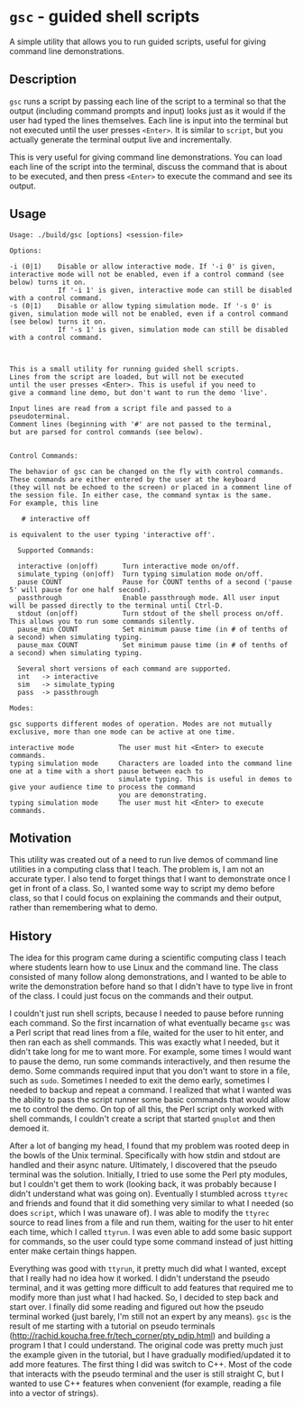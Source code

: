 # `gsc` - guided shell scripts

A simple utility that allows you to run guided scripts, useful for giving command line demonstrations.

## Description

`gsc` runs a script by passing each line of the script to a terminal so
that the output (including command prompts and input) looks just as it would if the user had typed the lines themselves.
Each line is input into the terminal but not executed until the user presses `<Enter>`. 
It is similar to `script`, but you actually generate the terminal output live and incrementally.

This is very useful for giving command line demonstrations. You can load each line of the script into the terminal, discuss the command that is about
to be executed, and then press `<Enter>` to execute the command and see its output.

## Usage

```
Usage: ./build/gsc [options] <session-file>

Options:

-i (0|1)    Disable or allow interactive mode. If '-i 0' is given, interactive mode will not be enabled, even if a control command (see below) turns it on.
            If '-i 1' is given, interactive mode can still be disabled with a control command.
-s (0|1)    Disable or allow typing simulation mode. If '-s 0' is given, simulation mode will not be enabled, even if a control command (see below) turns it on.
            If '-s 1' is given, simulation mode can still be disabled with a control command.



This is a small utility for running guided shell scripts.
Lines from the script are loaded, but will not be executed
until the user presses <Enter>. This is useful if you need to
give a command line demo, but don't want to run the demo 'live'.

Input lines are read from a script file and passed to a pseudoterminal.
Comment lines (beginning with '#' are not passed to the terminal,
but are parsed for control commands (see below).


Control Commands:

The behavior of gsc can be changed on the fly with control commands.
These commands are either entered by the user at the keyboard
(they will not be echoed to the screen) or placed in a comment line of
the session file. In either case, the command syntax is the same.
For example, this line

   # interactive off

is equivalent to the user typing 'interactive off'.

  Supported Commands:

  interactive (on|off)      Turn interactive mode on/off.
  simulate_typing (on|off)  Turn typing simulation mode on/off.
  pause COUNT               Pause for COUNT tenths of a second ('pause 5' will pause for one half second).
  passthrough               Enable passthrough mode. All user input will be passed directly to the terminal until Ctrl-D.
  stdout (on|off)           Turn stdout of the shell process on/off. This allows you to run some commands silently.
  pause_min COUNT           Set minimum pause time (in # of tenths of a second) when simulating typing.
  pause_max COUNT           Set minimum pause time (in # of tenths of a second) when simulating typing.

  Several short versions of each command are supported.
  int   -> interactive
  sim   -> simulate_typing
  pass  -> passthrough

Modes:

gsc supports different modes of operation. Modes are not mutually exclusive, more than one mode can be active at one time.

interactive mode           The user must hit <Enter> to execute commands.
typing simulation mode     Characters are loaded into the command line one at a time with a short pause between each to
                           simulate typing. This is useful in demos to give your audience time to process the command
                           you are demonstrating.
typing simulation mode     The user must hit <Enter> to execute commands.

```

## Motivation

This utility was created out of a need to run live demos of command line utilities in a computing class that I teach. The problem is, I am not an accurate typer. I also
tend to forget things that I want to demonstrate once I get in front of a class. So, I wanted some way to script my demo before class, so that I could focus on explaining
the commands and their output, rather than remembering what to demo.

## History

The idea for this program came during a scientific computing class I teach where students learn how to use Linux and the command line.
The class consisted of many follow along demonstrations, and I wanted to be able to write the demonstration before hand so that I didn't have to type
live in front of the class. I could just focus on the commands and their output.

I couldn't just run shell scripts, because I needed to pause before running each command. So the first incarnation of what eventually became `gsc` was a Perl script
that read lines from a file, waited for the user to hit enter, and then ran each as shell commands. This was exactly what I needed, but it didn't take long for me to want
more. For example, some times I would want to pause the demo, run some commands interactively, and then resume the demo.
Some commands required input that you don't want to store in a file, such as `sudo`. Sometimes I needed to exit the demo early, sometimes I needed to backup and repeat a command.
I realized that what I wanted was the ability to pass the script runner some
basic commands that would allow me to control the demo. On top of all this, the
Perl script only worked with shell commands, I couldn't create a script that
started `gnuplot` and then demoed it.

After a lot of banging my head, I found that my problem was rooted deep in the bowls of the Unix terminal. Specifically with how stdin and stdout are handled and their async nature.
Ultimately, I discovered
that the pseudo terminal was the solution. Initially, I tried to use some the Perl pty modules, but I couldn't get them to work (looking back, it was probably because I didn't understand
what was going on). Eventually I stumbled across `ttyrec` and friends and found that it did something very similar to what I needed (so does `script`, which I was unaware of).
I was able to modify the `ttyrec` source to read lines from a file and run them, waiting for the user to hit enter each time, which I called `ttyrun`. I was even able to add some basic
support for commands, so the user could type some command instead of just hitting enter make certain things happen.

Everything was good with `ttyrun`, it pretty much did what I wanted, except that I really had no idea how it worked. I didn't understand the pseudo terminal, and it was getting more
difficult to add features that required me to modify more than just what I had hacked. So, I decided to step back and start over. I finally did some reading and figured out how the
pseudo terminal worked (just barely, I'm still not an expert by any means). `gsc` is the result of me starting with a tutorial on pseudo terminals
(http://rachid.koucha.free.fr/tech_corner/pty_pdip.html) and building a program I that I could understand. The original code was pretty much just the example given in the tutorial, but
I have gradually modified/updated it to add more features. The first thing I did was switch to C++. Most of the code that interacts with the pseudo terminal and the user is still straight C, but
I wanted to use C++ features when convenient (for example, reading a file into a vector of strings).

